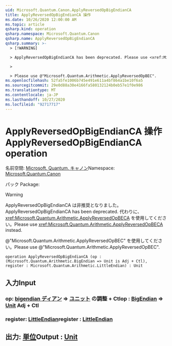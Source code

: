 ```yaml
---
uid: Microsoft.Quantum.Canon.ApplyReversedOpBigEndianCA
title: ApplyReversedOpBigEndianCA 操作
ms.date: 10/26/2020 12:00:00 AM
ms.topic: article
qsharp.kind: operation
qsharp.namespace: Microsoft.Quantum.Canon
qsharp.name: ApplyReversedOpBigEndianCA
qsharp.summary: >-
  > [!WARNING]

  > ApplyReversedOpBigEndianCA has been deprecated. Please use <xref:Microsoft.Quantum.Arithmetic.ApplyReversedOpBECA> instead.

  >

  > Please use @"Microsoft.Quantum.Arithmetic.ApplyReversedOpBEC".
ms.openlocfilehash: 52fa5fe1006b745e491e611a4bf864a1be10f6a5
ms.sourcegitcommit: 29e0d88a30e4166fa580132124b0eb57e1f0e986
ms.translationtype: MT
ms.contentlocale: ja-JP
ms.lasthandoff: 10/27/2020
ms.locfileid: "92717717"
---
```

# <a name="applyreversedopbigendianca-operation"></a><span data-ttu-id="72988-102">ApplyReversedOpBigEndianCA 操作</span><span class="sxs-lookup"><span data-stu-id="72988-102">ApplyReversedOpBigEndianCA operation</span></span>

<span data-ttu-id="72988-103">名前空間: [Microsoft. Quantum. キャノン](xref:Microsoft.Quantum.Canon)</span><span class="sxs-lookup"><span data-stu-id="72988-103">Namespace: [Microsoft.Quantum.Canon](xref:Microsoft.Quantum.Canon)</span></span>

<span data-ttu-id="72988-104">パック [](https://nuget.org/packages/)</span><span class="sxs-lookup"><span data-stu-id="72988-104">Package: [](https://nuget.org/packages/)</span></span>


> [!WARNING]
> <span data-ttu-id="72988-105">ApplyReversedOpBigEndianCA は非推奨となりました。</span><span class="sxs-lookup"><span data-stu-id="72988-105">ApplyReversedOpBigEndianCA has been deprecated.</span></span> <span data-ttu-id="72988-106">代わりに、<xref:Microsoft.Quantum.Arithmetic.ApplyReversedOpBECA> を使用してください。</span><span class="sxs-lookup"><span data-stu-id="72988-106">Please use <xref:Microsoft.Quantum.Arithmetic.ApplyReversedOpBECA> instead.</span></span>
>
> <span data-ttu-id="72988-107">@"Microsoft.Quantum.Arithmetic.ApplyReversedOpBEC" を使用してください。</span><span class="sxs-lookup"><span data-stu-id="72988-107">Please use @"Microsoft.Quantum.Arithmetic.ApplyReversedOpBEC".</span></span>



```qsharp
operation ApplyReversedOpBigEndianCA (op : (Microsoft.Quantum.Arithmetic.BigEndian => Unit is Adj + Ctl), register : Microsoft.Quantum.Arithmetic.LittleEndian) : Unit
```


## <a name="input"></a><span data-ttu-id="72988-108">入力</span><span class="sxs-lookup"><span data-stu-id="72988-108">Input</span></span>

### <a name="op--bigendian--unit-adj--ctl"></a><span data-ttu-id="72988-109">op: [bigendian ディアン](xref:Microsoft.Quantum.Arithmetic.BigEndian) => [ユニット](xref:microsoft.quantum.lang-ref.unit) の調整 + Ctl</span><span class="sxs-lookup"><span data-stu-id="72988-109">op : [BigEndian](xref:Microsoft.Quantum.Arithmetic.BigEndian) => [Unit](xref:microsoft.quantum.lang-ref.unit) Adj + Ctl</span></span>




### <a name="register--littleendian"></a><span data-ttu-id="72988-110">register: [LittleEndian](xref:Microsoft.Quantum.Arithmetic.LittleEndian)</span><span class="sxs-lookup"><span data-stu-id="72988-110">register : [LittleEndian](xref:Microsoft.Quantum.Arithmetic.LittleEndian)</span></span>





## <a name="output--unit"></a><span data-ttu-id="72988-111">出力: [単位](xref:microsoft.quantum.lang-ref.unit)</span><span class="sxs-lookup"><span data-stu-id="72988-111">Output : [Unit](xref:microsoft.quantum.lang-ref.unit)</span></span>

